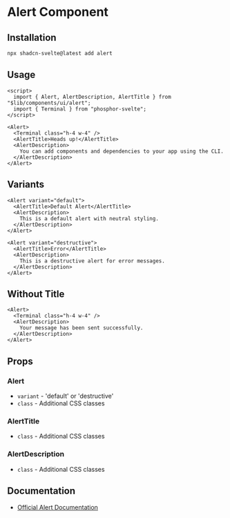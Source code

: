 # Alert Component

## Installation

```bash
npx shadcn-svelte@latest add alert
```

## Usage

```svelte
<script>
  import { Alert, AlertDescription, AlertTitle } from "$lib/components/ui/alert";
  import { Terminal } from "phosphor-svelte";
</script>

<Alert>
  <Terminal class="h-4 w-4" />
  <AlertTitle>Heads up!</AlertTitle>
  <AlertDescription>
    You can add components and dependencies to your app using the CLI.
  </AlertDescription>
</Alert>
```

## Variants

```svelte
<Alert variant="default">
  <AlertTitle>Default Alert</AlertTitle>
  <AlertDescription>
    This is a default alert with neutral styling.
  </AlertDescription>
</Alert>

<Alert variant="destructive">
  <AlertTitle>Error</AlertTitle>
  <AlertDescription>
    This is a destructive alert for error messages.
  </AlertDescription>
</Alert>
```

## Without Title

```svelte
<Alert>
  <Terminal class="h-4 w-4" />
  <AlertDescription>
    Your message has been sent successfully.
  </AlertDescription>
</Alert>
```

## Props

### Alert
- `variant` - 'default' or 'destructive'
- `class` - Additional CSS classes

### AlertTitle
- `class` - Additional CSS classes

### AlertDescription
- `class` - Additional CSS classes

## Documentation

- [Official Alert Documentation](https://www.shadcn-svelte.com/docs/components/alert)